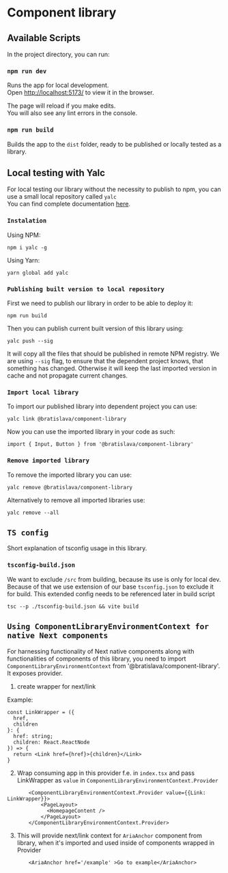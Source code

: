 # Component library

## Available Scripts

In the project directory, you can run:

### `npm run dev`

Runs the app for local development.\
Open [http://localhost:5173/](http://localhost:5173/) to view it in the browser.

The page will reload if you make edits.\
You will also see any lint errors in the console.

### `npm run build`

Builds the app to the `dist` folder, ready to be published or locally tested as a library.

## Local testing with Yalc

For local testing our library without the necessity to publish to npm, you can use a small local repository called `yalc`\
You can find complete documentation [here](https://github.com/wclr/yalc).

### `Instalation`

Using NPM:

```
npm i yalc -g
```

Using Yarn:

```
yarn global add yalc
```

### `Publishing built version to local repository`

First we need to publish our library in order to be able to deploy it:

```
npm run build
```

Then you can publish current built version of this library using:

```
yalc push --sig
```

It will copy all the files that should be published in remote NPM registry. We are using `--sig` flag, to ensure that the dependent project knows, that something has changed. Otherwise it will keep the last imported version in cache and not propagate current changes.

### `Import local library`

To import our published library into dependent project you can use:

```
yalc link @bratislava/component-library
```

Now you can use the imported library in your code as such:

```
import { Input, Button } from '@bratislava/component-library'
```

### `Remove imported library`

To remove the imported library you can use:

```
yalc remove @bratislava/component-library
```

Alternatively to remove all imported libraries use:

```
yalc remove --all
```

## `TS config`

Short explanation of tsconfig usage in this library.

### `tsconfig-build.json`

We want to exclude `/src` from building, because its use is only for local dev. Because of that we use extension of our base `tsconfig.json` to exclude it for build. This extended config needs to be referenced later in build script

```
tsc --p ./tsconfig-build.json && vite build
```

## `Using ComponentLibraryEnvironmentContext for native Next components`

For harnessing functionality of Next native components along with functionalities of components of this library, you need to import `ComponentLibraryEnvironmentContext` from '@bratislava/component-library'. It exposes provider.

1. create wrapper for next/link

Example:

```
const LinkWrapper = ({
  href,
  children
}: {
  href: string;
  children: React.ReactNode
}) => {
  return <Link href={href}>{children}</Link>
}
```

2. Wrap consuming app in this provider f.e. in `index.tsx` and pass LinkWrapper as `value` in `ComponentLibraryEnvironmentContext.Provider`

```
       <ComponentLibraryEnvironmentContext.Provider value={{Link: LinkWrapper}}>
           <PageLayout>
             <HomepageContent />
           </PageLayout>
       </ComponentLibraryEnvironmentContext.Provider>
```

3. This will provide next/link context for `AriaAnchor` component from library, when it's imported and used inside of components wrapped in Provider
```
       <AriaAnchor href='/example' >Go to example</AriaAnchor>
```
